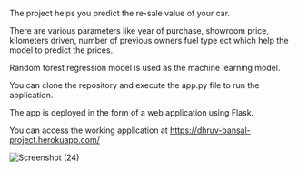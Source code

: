 The project helps you predict the re-sale value of your car.

There are various parameters like year of purchase, showroom price, kilometers driven, number of previous owners fuel type ect which help the model to predict the prices.

Random forest regression model is used as the machine learning model.

You can clone the repository and execute the app.py file to run the application.

The app is deployed in the form of a web application using Flask.

You can access the working application at https://dhruv-bansal-project.herokuapp.com/

![Screenshot (24)](https://user-images.githubusercontent.com/43857178/133420065-b9317cda-ec7c-46e8-bf1b-ebd801837022.png)
